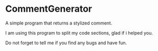 # CommentGenerator
A simple program that returns a stylized comment.

I am using this program to split my code sections, glad if i helped you. 

Do not forget to tell me if you find any bugs and have fun.
